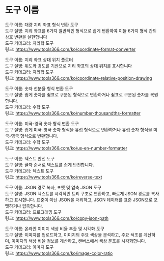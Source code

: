 # 도구 이름

도구 이름: 대량 지리 좌표 형식 변환 도구  
도구 설명: 지리 좌표를 6가지 일반적인 형식으로 쉽게 변환하여 이들 6가지 형식 간의 상호 변환을 실현합니다  
도구 카테고리: 지리학 도구  
링크: https://www.tools366.com/ko/coordinate-format-converter

도구 이름: 지리 좌표 상대 위치 플로터  
도구 설명: 위도와 경도를 기반으로 지리 좌표의 상대 위치를 표시합니다  
도구 카테고리: 지리학 도구  
링크: https://www.tools366.com/ko/coordinate-relative-position-drawing

도구 이름: 숫자 천분율 형식 변환 도구  
도구 설명: 쉽게 숫자를 쉼표로 구분된 형식으로 변환하거나 쉼표로 구분된 숫자를 복원합니다.  
도구 카테고리: 수학 도구  
링크: https://www.tools366.com/ko/number-thousandths-formatter

도구 이름: 미국-영국 숫자 형식 변환 도구  
도구 설명: 쉽게 미국-영국 숫자 형식을 유럽 형식으로 변환하거나 유럽 숫자 형식을 미국-영국 형식으로 변환합니다.  
도구 카테고리: 수학 도구  
링크: https://www.tools366.com/ko/us-en-number-formatter

도구 이름: 텍스트 반전 도구  
도구 설명: 글자 순서로 텍스트를 쉽게 반전합니다.  
도구 카테고리: 텍스트 도구  
링크: https://www.tools366.com/ko/reverse-text

도구 이름: JSON 경로 복사, 포맷 및 압축 JSON 도구  
도구 설명: JSON 텍스트를 시각적인 트리 구조로 변환하고, 빠르게 JSON 경로를 복사하고 표시합니다. 표준이 아닌 JSON을 처리하고, JSON 데이터를 표준 JSON으로 포맷하거나 압축합니다.  
도구 카테고리: 프로그래밍 도구  
링크: https://www.tools366.com/ko/copy-json-path

도구 이름: 온라인 이미지 색상 비율 추출 및 시각화 도구  
도구 설명: 이미지를 업로드하고, 이미지의 주요 색상을 분석하고, 주요 색조를 계산하며, 이미지의 색상 비율 정보를 계산하고, 캔버스에서 색상 분포를 시각화합니다.  
도구 카테고리: 이미지 도구  
링크: https://www.tools366.com/ko/image-color-ratio

